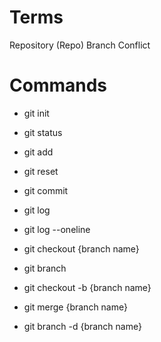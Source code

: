 # Terms

Repository (Repo)
Branch
Conflict

# Commands

- git init

- git status

- git add

- git reset

- git commit

- git log

- git log --oneline

- git checkout {branch name}

- git branch

- git checkout -b {branch name}

- git merge {branch name}

- git branch -d {branch name}
